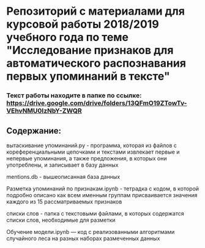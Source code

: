# Репозиторий с материалами для курсовой работы 2018/2019 учебного года по теме "Исследование признаков для автоматического распознавания первых упоминаний в тексте"

### Текст работы находите в папке по ссылке:  https://drive.google.com/drive/folders/13QFmO19ZTowTv-VEhvNMU0IzNbY-ZWQR


## Содержание:

вытаскивание упоминаний.py - программа, которая из файлов с кореференциальными цепочками и текстами извлекает первые и непервые упоминания, а также предложения, в которых они употреблены, и записывает в базу данных 

mentions.db - вышеописанная база данных

Разметка упоминаний по признакам.ipynb - тетрадка с кодом, в которой подробно описано как всем именным группам присваивается значения каждого из 15 рассматриваемых признаков

списки слов - папка с текстовыми файлами, в которых содержатся списки слов, необходимые для разметки

Обучение модели.ipynb — код с реализованными алгоритмами случайного леса на разных наборах размеченных данных
